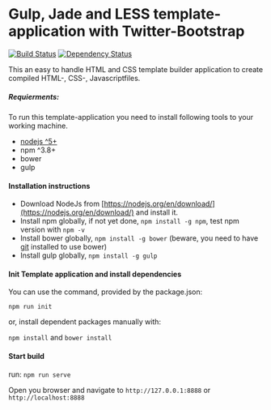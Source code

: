 # Gulp, Jade and LESS template-application with Twitter-Bootstrap
[![Build Status](https://travis-ci.org/pure180/DefaultTemplate.svg?branch=master)](https://travis-ci.org/pure180/DefaultTemplate)
[![Dependency Status](https://david-dm.org/pure180/DefaultTemplate.svg)](https://david-dm.org/pure180/DefaultTemplate)

This an easy to handle HTML and CSS template builder application to create compiled HTML-, CSS-, Javascriptfiles.

##### Requierments:
To run this template-application you need to install following tools to your working machine.

* [nodejs ^5+](https://nodejs.org/en/download/)
* npm ^3.8+
* bower  
* gulp

#### Installation instructions

* Download NodeJs from [https://nodejs.org/en/download/](https://nodejs.org/en/download/) and install it.
* Install npm globally, if not yet done, `npm install -g npm`, test npm version with `npm -v`
* Install bower globally, `npm install -g bower` (beware, you need to have [git](https://git-scm.com/downloads) installed to use bower)
* Install gulp globally, `npm install -g gulp`

#### Init Template application and install dependencies
You can use the command, provided by the package.json:

`npm run init`

or, install dependent packages manually with:

`npm install` and `bower install`

#### Start build
run:
`npm run serve`

Open you browser and navigate to `http://127.0.0.1:8888` or `http://localhost:8888`
